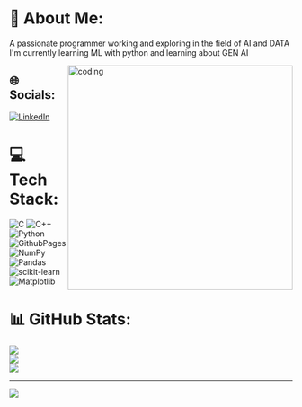 # 💫 About Me:
A passionate programmer working and exploring in the field of AI and DATA<br>I'm currently learning ML with python and learning about GEN AI

<img align="right" alt="coding" width="400" src="https://media.tenor.com/qJ5evVs-_uUAAAAC/coding.gif">

## 🌐 Socials:
[![LinkedIn](https://img.shields.io/badge/LinkedIn-%230077B5.svg?logo=linkedin&logoColor=white)](https://linkedin.com/in/in/ashish-srivastava-a277b0253) 

# 💻 Tech Stack:
![C](https://img.shields.io/badge/c-%2300599C.svg?style=for-the-badge&logo=c&logoColor=white) ![C++](https://img.shields.io/badge/c++-%2300599C.svg?style=for-the-badge&logo=c%2B%2B&logoColor=white) ![Python](https://img.shields.io/badge/python-3670A0?style=for-the-badge&logo=python&logoColor=ffdd54) ![GithubPages](https://img.shields.io/badge/github%20pages-121013?style=for-the-badge&logo=github&logoColor=white) ![NumPy](https://img.shields.io/badge/numpy-%23013243.svg?style=for-the-badge&logo=numpy&logoColor=white) ![Pandas](https://img.shields.io/badge/pandas-%23150458.svg?style=for-the-badge&logo=pandas&logoColor=white) ![scikit-learn](https://img.shields.io/badge/scikit--learn-%23F7931E.svg?style=for-the-badge&logo=scikit-learn&logoColor=white) ![Matplotlib](https://img.shields.io/badge/Matplotlib-%23ffffff.svg?style=for-the-badge&logo=Matplotlib&logoColor=black)
# 📊 GitHub Stats:
![](https://github-readme-stats.vercel.app/api?username=ASHISHSRIVa&theme=onedark&hide_border=false&include_all_commits=false&count_private=false)<br/>
![](https://github-readme-streak-stats.herokuapp.com/?user=ASHISHSRIVa&theme=onedark&hide_border=false)<br/>
![](https://github-readme-stats.vercel.app/api/top-langs/?username=ASHISHSRIVa&theme=onedark&hide_border=false&include_all_commits=false&count_private=false&layout=compact)

---
[![](https://visitcount.itsvg.in/api?id=ASHISHSRIVa&icon=0&color=0)](https://visitcount.itsvg.in)

<!-- Proudly created with GPRM ( https://gprm.itsvg.in ) -->

